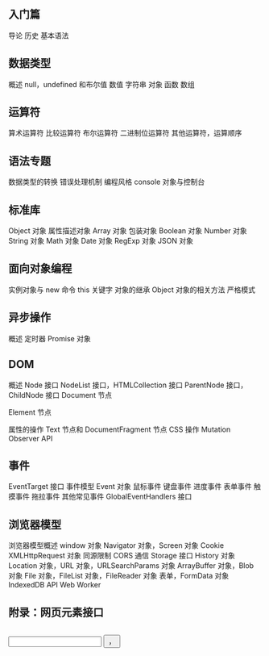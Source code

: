 ## [](basic/) 入门篇

[](basic/introduction.md) 导论
[](basic/history.md) 历史
[](basic/grammar.md) 基本语法

## [](types/) 数据类型

[](types/general.md) 概述
[](types/null-undefined-boolean.md) null，undefined 和布尔值
[](types/number.md) 数值
[](types/string.md) 字符串
[](types/object.md) 对象
[](types/function.md) 函数
[](types/array.md) 数组

## [](operators/) 运算符

[](operators/arithmetic.md) 算术运算符
[](operators/comparison.md) 比较运算符
[](operators/boolean.md) 布尔运算符
[](operators/bit.md) 二进制位运算符
[](operators/priority.md) 其他运算符，运算顺序

## [](features/) 语法专题

[](features/conversion.md) 数据类型的转换
[](features/error.md) 错误处理机制
[](features/style.md) 编程风格
[](features/console.md) console 对象与控制台

## [](stdlib/) 标准库

[](stdlib/object.md) Object 对象
[](stdlib/attributes.md) 属性描述对象
[](stdlib/array.md) Array 对象
[](stdlib/wrapper.md) 包装对象
[](stdlib/boolean.md) Boolean 对象
[](stdlib/number.md) Number 对象
[](stdlib/string.md) String 对象
[](stdlib/math.md) Math 对象
[](stdlib/date.md) Date 对象
[](stdlib/regexp.md) RegExp 对象
[](stdlib/json.md) JSON 对象

## [](oop/) 面向对象编程

[](oop/new.md) 实例对象与 new 命令
[](oop/this.md) this 关键字
[](oop/prototype.md) 对象的继承
[](oop/object.md) Object 对象的相关方法
[](oop/strict.md) 严格模式

## [](async/) 异步操作

[](async/general.md) 概述
[](async/timer.md) 定时器
[](async/promise.md) Promise 对象

## [](dom/) DOM

[](dom/general.md) 概述
[](dom/node.md) Node 接口
[](dom/nodelist.md) NodeList 接口，HTMLCollection 接口
[](dom/parentnode.md) ParentNode 接口，ChildNode 接口
[](dom/document.md) Document 节点

[](dom/element.md) Element 节点

[](dom/attributes.md) 属性的操作
[](dom/text.md) Text 节点和 DocumentFragment 节点
[](dom/css.md) CSS 操作
[](dom/mutationobserver.md) Mutation Observer API

## [](events/) 事件

[](events/eventtarget.md) EventTarget 接口
[](events/model.md) 事件模型
[](events/event.md) Event 对象
[](events/mouse.md) 鼠标事件
[](events/keyboard.md) 键盘事件
[](events/progress.md) 进度事件
[](events/form.md) 表单事件
[](events/touch.md) 触摸事件
[](events/drag.md) 拖拉事件
[](events/common.md) 其他常见事件
[](events/globaleventhandlers.md) GlobalEventHandlers 接口

## [](bom/) 浏览器模型

[](bom/engine.md) 浏览器模型概述
[](bom/window.md) window 对象
[](bom/navigator.md) Navigator 对象，Screen 对象
[](bom/cookie.md) Cookie
[](bom/xmlhttprequest.md) XMLHttpRequest 对象
[](bom/same-origin.md) 同源限制
[](bom/cors.md) CORS 通信
[](bom/storage.md) Storage 接口
[](bom/history.md) History 对象
[](bom/location.md) Location 对象，URL 对象，URLSearchParams 对象
[](bom/arraybuffer.md) ArrayBuffer 对象，Blob 对象
[](bom/file.md) File 对象，FileList 对象，FileReader 对象
[](bom/form.md) 表单，FormData 对象
[](bom/indexeddb.md) IndexedDB API
[](bom/webworker.md) Web Worker

## [](elements/) 附录：网页元素接口

[](elements/a.md) <a>
[](elements/image.md) <img>
[](elements/form.md) <form>
[](elements/input.md) <input>
[](elements/button.md) <button>
[](elements/option.md) <option>
[](elements/video.md) <video>，<audio>